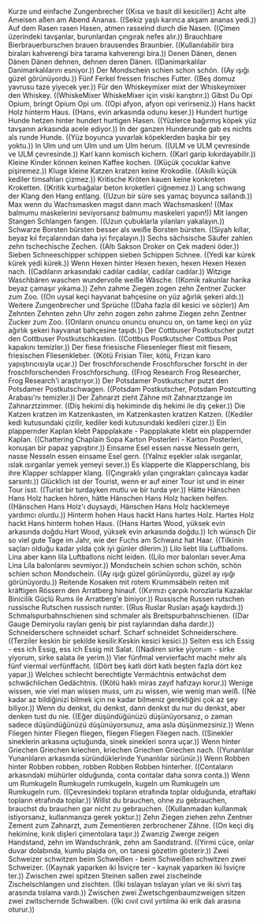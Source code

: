 Kurze und einfache Zungenbrecher ((Kısa ve basit dil kesiciler))
Acht alte Ameisen aßen am Abend Ananas. ((Sekiz yaşlı karınca akşam ananas yedi.))
Auf dem Rasen rasen Hasen, atmen rasselnd durch die Nasen. ((Çimen üzerindeki tavşanlar, burunlardan çıngırak nefes alır.))
Brauchbare Bierbrauerburschen brauen brausendes Braunbier. ((Kullanılabilir bira biraları kahverengi bira tarama kahverengi bira.))
Denen Dänen, denen Dänen Dänen dehnen, dehnen deren Dänen. ((Danimarkalılar Danimarkalılarını esniyor.))
Der Mondschein schien schon schön. ((Ay ışığı güzel görünüyordu.))
Fünf Ferkel fressen frisches Futter. ((Beş domuz yavrusu taze yiyecek yer.))
Für den Whiskeymixer mixt der Whiskeymixer den Whiskey. ((WhiskeMixer WhiskeMixer için viski karıştırır.))
Gibst Du Opi Opium, bringt Opium Opi um. ((Opi afyon, afyon opi verirseniz.))
Hans hackt Holz hinterm Haus. ((Hans, evin arkasında odunu keser.))
Hundert hurtige Hunde hetzen hinter hundert hurtigen Hasen. ((Yüzlerce bağırmış köpek yüz tavşanın arkasında acele ediyor.))
In der ganzen Hunderunde gab es nichts als runde Hunde. ((Yüz boyunca yuvarlak köpeklerden başka bir şey yoktu.))
In Ulm und um Ulm und um Ulm herum. ((ULM ve ULM çevresinde ve ULM çevresinde.))
Karl kann komisch kichern. ((Karl garip kıkırdayabilir.))
Kleine Kinder können keinen Kaffee kochen. ((Küçük çocuklar kahve pişiremez.))
Kluge kleine Katzen kratzen keine Krokodile. ((Akıllı küçük kediler timsahları çizmez.))
Kritische Kröten kauen keine konkreten Kroketten. ((Kritik kurbağalar beton kroketleri çiğnemez.))
Lang schwang der Klang den Hang entlang. ((Uzun bir süre ses yamaç boyunca sallandı.))
Max wenn du Wachsmasken magst dann mach Wachsmasken! ((Max balmumu maskelerini seviyorsanız balmumu maskeleri yapın!))
Mit langen Stangen Schlangen fangen. ((Uzun çubuklarla yılanları yakalayın.))
Schwarze Borsten bürsten besser als weiße Borsten bürsten. ((Siyah kıllar, beyaz kıl fırçalarından daha iyi fırçalayın.))
Sechs sächsische Säufer zahlen zehn tschechische Zechen. ((Altı Sakson Droker on Çek madeni öder.))
Sieben Schneeschipper schippen sieben Schippen Schnee. ((Yedi kar kürek kürek yedi kürek.))
Wenn Hexen hinter Hexen hexen, hexen Hexen Hexen nach. ((Cadıların arkasındaki cadılar cadılar, cadılar cadılar.))
Witzige Waschbären waschen wundervolle weiße Wäsche. ((Komik rakunlar harika beyaz çamaşır yıkama.))
Zehn zahme Ziegen zogen zehn Zentner Zucker zum Zoo. ((On uysal keçi hayvanat bahçesine on yüz ağırlık şekeri aldı.))
Weitere Zungenbrecher und Sprüche ((Daha fazla dil kesici ve sözler))
Am Zehnten Zehnten zehn Uhr zehn zogen zehn zahme Ziegen zehn Zentner Zucker zum Zoo. ((Onların onuncu onuncu onuncu on, on tame keçi on yüz ağırlık şekeri hayvanat bahçesine taşıdı.))
Der Cottbuser Postkutscher putzt den Cottbuser Postkutschkasten. ((Cottbus Postkutscher Cottbus Post kapakını temizler.))
Der fiese friesische Fliesenleger fliest mit fiesem, friesischen Fliesenkleber. ((Kötü Frisian Tiler, kötü, Frizan karo yapıştırıcısıyla uçar.))
Der froschforschende Froschforscher forscht in der froschforschenden Froschforschung. ((Frog Research Frog Researcher, Frog Research'i araştırıyor.))
Der Potsdamer Postkutscher putzt den Potsdamer Postkutschwagen. ((Potsdam Postkutscher, Potsdam Postcutting Arabası'nı temizler.))
Der Zahnarzt zieht Zähne mit Zahnarztzange im Zahnarztzimmer. ((Diş hekimi diş hekiminde diş hekimi ile diş çeker.))
Die Katzen kratzen im Katzenkasten, im Katzenkasten kratzen Katzen. ((Kediler kedi kutusundaki çizilir, kediler kedi kutusundaki kedileri çizer.))
Ein plappernder Kaplan klebt Pappplakate - Pappplakate klebt ein plappernder Kaplan. ((Chattering Chaplain Sopa Karton Posterleri - Karton Posterleri, konuşan bir papaz yapıştırır.))
Einsame Esel essen nasse Nesseln gern, nasse Nesseln essen einsame Esel gern. ((Yalnız eşekler ıslak ısırganlar, ıslak ısırganlar yemek yemeyi sever.))
Es klapperte die Klapperschlang, bis ihre Klapper schlapper klang. ((Çıngıraklı yılan çıngırakları çalıncaya kadar sarsıntı.))
Glücklich ist der Tourist, wenn er auf einer Tour ist und in einer Tour isst. ((Turist bir turdayken mutlu ve bir turda yer.))
Hätte Hänschen Hans Holz hacken hören, hätte Hänschen Hans Holz hacken helfen. ((Hänschen Hans Holz'ı duysaydı, Hänschen Hans Holz hacklemeye yardımcı olurdu.))
Hinterm hohen Haus hackt Hans hartes Holz. Hartes Holz hackt Hans hinterm hohen Haus. ((Hans Hartes Wood, yüksek evin arkasında doğdu.Hart Wood, yüksek evin arkasında doğdu.))
Ich wünsch Dir so viel gute Tage im Jahr, wie der Fuchs am Schwanz hat Haar. ((Tilkinin saçları olduğu kadar yılda çok iyi günler dilerim.))
Lilo liebt lila Luftballons. Lina aber kann lila Luftballons nicht leiden. ((Lilo mor balonları sever.Ama Lina Lila balonlarını sevmiyor.))
Mondschein schien schon schön, schön schien schon Mondschein. ((Ay ışığı güzel görünüyordu, güzel ay ışığı görünüyordu.))
Reitende Kosaken mit rotem Krummsäbeln reiten mit kräftigen Rössern den Arratberg hinauf. ((Kırmızı çarpık horozlarla Kazaklar Binicilik Güçlü Rums ile Arratberg'e biniyor.))
Russische Russen rutschen russische Rutschen russisch runter. ((Rus Ruslar Rusları aşağı kaydırdı.))
Schmalspurbahnschienen sind schmaler als Breitspurbahnschienen. ((Dar Gauge Demiryolu rayları geniş bir pist raylarından daha dardır.))
Schneiderschere schneidet scharf. Scharf schneidet Schneiderschere. ((Terziler keskin bir şekilde kesilir.Keskin kesici kesici.))
Selten ess ich Essig - ess ich Essig, ess ich Essig mit Salat. ((Nadiren sirke yiyorum - sirke yiyorum, sirke salata ile yerim.))
Vier fünfmal vervierfacht macht mehr als fünf viermal verfünffacht. ((Dört beş katlı dört katlı beşten fazla dört kez yapar.))
Welches schlecht berechtigte Vermächtnis entwächst dem schwächlichen Gedächtnis. ((Kötü haklı miras zayıf hafızayı korur.))
Wenige wissen, wie viel man wissen muss, um zu wissen, wie wenig man weiß. ((Ne kadar az bildiğinizi bilmek için ne kadar bilmeniz gerektiğini çok az şey biliyor.))
Wenn du denkst, du denkst, dann denkst du nur du denkst, aber denken tust du nie. ((Eğer düşündüğünüzü düşünüyorsanız, o zaman sadece düşündüğünüzü düşünüyorsunuz, ama asla düşünmezsiniz.))
Wenn Fliegen hinter Fliegen fliegen, fliegen Fliegen Fliegen nach. ((Sinekler sineklerin arkasına uçtuğunda, sinek sinekleri sonra uçar.))
Wenn hinter Griechen Griechen kriechen, kriechen Griechen Griechen nach. ((Yunanlılar Yunanlıların arkasında süründüklerinde Yunanlılar sürünür.))
Wenn Robben hinter Robben robben, robben Robben Robben hinterher. ((Contaların arkasındaki mühürler olduğunda, conta contalar daha sonra conta.))
Wenn um Rumkugeln Rumkugeln rumkugeln, kugeln um Rumkugeln um Rumkugeln rum. ((Çevresindeki topların etrafında toplar olduğunda, etraftaki topların etrafında toplar.))
Willst du brauchen, ohne zu gebrauchen, brauchst du brauchen gar nicht zu gebrauchen. ((Kullanmadan kullanmak istiyorsanız, kullanmanıza gerek yoktur.))
Zehn Ziegen ziehen zehn Zentner Zement zum Zahnarzt, zum Zementieren zerbrochener Zähne. ((On keçi diş hekimine, kırık dişleri çimentolara taşır.))
Zwanzig Zwerge zeigen Handstand, zehn im Wandschrank, zehn am Sandstrand. ((Yirmi cüce, onlar duvar dolabında, kumlu plajda on, on tanesi gözetim gösterir.))
Zwei Schweizer schwitzen beim Schweißen - beim Schweißen schwitzen zwei Schweizer. ((Kaynak yaparken iki İsviçre ter - kaynak yaparken iki İsviçre ter.))
Zwischen zwei spitzen Steinen saßen zwei zischelnde Zischelschlangen und zischten. ((İki tıslayan tıslayan yılan ve iki sivri taş arasında tıslama vardı.))
Zwischen zwei Zwetschgenbaumzweigen sitzen zwei zwitschernde Schwalben. ((İki cıvıl cıvıl yırtılma iki erik dalı arasına oturur.))
